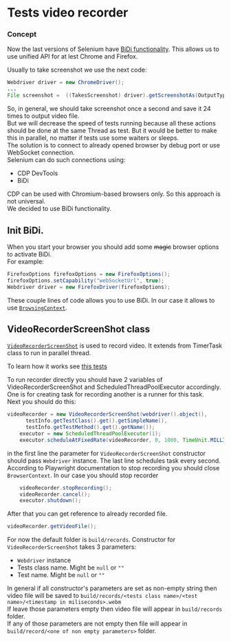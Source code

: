 # Tests video recorder

### Concept
Now the last versions of Selenium have [BiDi functionality](https://www.selenium.dev/documentation/webdriver/bidirectional/).
This allows us to use unified API for at lest Chrome and Firefox.  

Usually to take screenshot we use the next code:
```java
Webdriver driver = new ChromeDriver();
...
File screenshot =  ((TakesScreenshot) driver).getScreenshotAs(OutputType.FILE);
```
So, in general, we should take screenshot once a second and save it 24 times to output video file.  
But we will decrease the speed of tests running because all these actions should be done at the same Thread as test.
But it would be better to make this in parallel, no matter if tests use some waiters or sleeps.  
The solution is to connect to already opened browser by debug port or use WebSocket connection.  
Selenium can do such connections using:
* CDP DevTools
* BiDi  

CDP can be used with Chromium-based browsers only. So this approach is not universal.  
We decided to use BiDi functionality.  

## Init BiDi.  
When you start your browser you should add some ~~magic~~ browser options to activate BiDi.    
For example:
```java
FirefoxOptions firefoxOptions = new FirefoxOptions();
firefoxOptions.setCapability("webSocketUrl", true);
Webdriver driver = new FirefoxDriver(firefoxOptions);
```
These couple lines of code allows you to use BiDi. In our case it allows to use [`BrowsingContext`](https://www.selenium.dev/documentation/webdriver/bidirectional/webdriver_bidi/browsing_context/).  

## VideoRecorderScreenShot class
[`VideoRecorderScreenShot`](src/main/java/com/selenide/videorecorder/VideoRecorderScreenShotTests.java) is used to record video. It extends from TimerTask class to run in parallel thread.  

To learn how it works see [this tests](src/test/java/integration/VideoRecorderScreenShotTests.java)  

To run recorder directly you should have 2 variables of VideoRecorderScreenShot and ScheduledThreadPoolExecutor accordingly. One is for creating task for recording another is a runner for this task.  
Next you should do this:  
```java
videoRecorder = new VideoRecorderScreenShot(webdriver().object(),
      testInfo.getTestClass().get().getSimpleName(),
      testInfo.getTestMethod().get().getName());
    executor = new ScheduledThreadPoolExecutor(1);
    executor.scheduleAtFixedRate(videoRecorder, 0, 1000, TimeUnit.MILLISECONDS);
```
in the first line the parameter for `VideoRecorderScreenShot` constructor should pass `Webdriver` instance. The last line schedules task every second.
According to Playwright documentation to stop recording you should close `BrowserContext`. In our case you should stop recorder
```java
    videoRecorder.stopRecording();
    videoRecorder.cancel();
    executor.shutdown();
```
After that you can get reference to already recorded file.
```java
videoRecorder.getVideoFile();
```
For now the default folder is `build/records`.
Constructor for `VideoRecorderScreenShot` takes 3 parameters: 
* `Webdriver` instance
* Tests class name. Might be `null` or `""`
* Test name. Might be `null` or `""`

In general if all constructor's parameters are set as non-empty string then video file will be saved to `build/records/<tests class name>/<test name>/<timestamp in miliseconds>.webm`  
If leave those parameters empty then video file will appear in `build/records` folder.  
If any of those parameters are not empty then file will appear in `build/record/<one of non empty parameters>` folder.  



